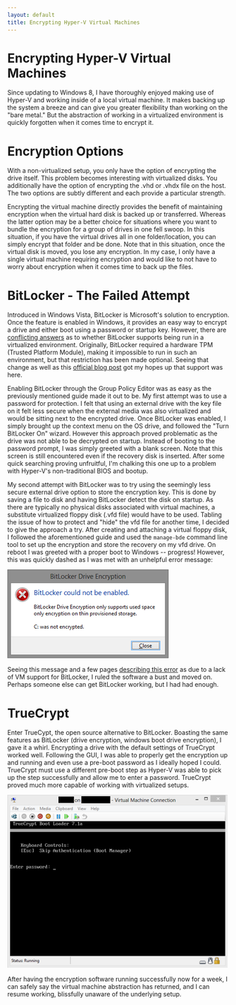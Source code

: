 ```yaml
---
layout: default
title: Encrypting Hyper-V Virtual Machines
---
```


# Encrypting Hyper-V Virtual Machines

Since updating to Windows 8, I have thoroughly enjoyed making use of Hyper-V and working inside of a local virtual machine. It makes backing up the system a breeze and can give you greater flexibility than working on the "bare metal." But the abstraction of working in a virtualized environment is quickly forgotten when it comes time to encrypt it.

# Encryption Options
With a non-virtualized setup, you only have the option of encrypting the drive itself. This problem becomes interesting with virtualized disks. You additionally have the option of encrypting the .vhd or .vhdx file on the host. The two options are subtly different and each provide a particular strength.

Encrypting the virtual machine directly provides the benefit of maintaining encryption when the virtual hard disk is backed up or transferred. Whereas the latter option may be a better choice for situations where you want to bundle the encryption for a group of drives in one fell swoop. In this situation, if you have the virtual drives all in one folder/location, you can simply encrypt that folder and be done. Note that in this situation, once the virtual disk is moved, you lose any encryption. In my case, I only have a single virtual machine requiring encryption and would like to not have to worry about encryption when it comes time to back up the files.

# BitLocker - The Failed Attempt
Introduced in Windows Vista, BitLocker is Microsoft's solution to encryption. Once the feature is enabled in Windows, it provides an easy way to encrypt a drive and either boot using a password or startup key. However, there are [conflicting answers](http://social.technet.microsoft.com/Forums/en-US/d4bc991f-191b-4a7f-9988-ff57e8bd9a4b/enabling-bitlocker-on-hyperv-server-after-vms-in-use?forum=winserverhyperv) as to whether BitLocker supports being run in a virtualized environment. Originally, BitLocker required a hardware TPM (Trusted Platform Module), making it impossible to run in such an environment, but that restriction has been made optional. Seeing that change as well as this [official blog post](http://blogs.msdn.com/b/mszcool/archive/2010/02/03/bitlocker-in-a-windows-7-guest-running-on-a-hyper-v-r2-environment-or-anye-nvironment-without-a-tpm.aspx) got my hopes up that support was here.

Enabling BitLocker through the Group Policy Editor was as easy as the previously mentioned guide made it out to be. My first attempt was to use a password for protection. I felt that using an external drive with the key file on it felt less secure when the external media was also virtualized and would be sitting next to the encrypted drive. Once BitLocker was enabled, I simply brought up the context menu on the OS drive, and followed the "Turn BitLocker On" wizard. However this approach proved problematic as the drive was not able to be decrypted on startup. Instead of booting to the password prompt, I was simply greeted with a blank screen. Note that this screen is still encountered even if the recovery disk is inserted. After some quick searching proving unfruitful, I'm chalking this one up to a problem with Hyper-V's non-traditional BIOS and bootup.

My second attempt with BitLocker was to try using the seemingly less secure external drive option to store the encryption key. This is done by saving a file to disk and having BitLocker detect the disk on startup. As there are typically no physical disks associated with virtual machines, a substitute virtualized floppy disk (.vfd file) would have to be used. Tabling the issue of how to protect and "hide" the vfd file for another time, I decided to give the approach a try. After creating and attaching a virtual floppy disk, I followed the aforementioned guide and used the `manage-bde` command line tool to set up the encryption and store the recovery on my vfd drive. On reboot I was greeted with a proper boot to Windows -- progress! However, this was quickly dashed as I was met with an unhelpful error message:

![BitLockerError](/assets/images/bitlocker-encryption-error.png)

Seeing this message and a few pages [describing this error](http://social.technet.microsoft.com/Forums/en-US/71c9f5f0-98b9-4782-b6e1-6641751e7192/mbam-20-testing-on-a-nontpm-windows-8-virtual-machine?forum=mdopmbam) as due to a lack of VM support for BitLocker, I ruled the software a bust and moved on. Perhaps someone else can get BitLocker working, but I had had enough.

# TrueCrypt
Enter TrueCypt, the open source alternative to BitLocker. Boasting the same features as BitLocker (drive encryption, windows boot drive encryption), I gave it a whirl. Encrypting a drive with the default settings of TrueCrypt worked well. Following the GUI, I was able to properly get the encryption up and running and even use a pre-boot password as I ideally hoped I could. TrueCrypt must use a different pre-boot step as Hyper-V was able to pick up the step successfully and allow me to enter a password. TrueCrypt proved much more capable of working with virtualized setups.

![TrueCryptSuccess](/assets/images/truecrypt-boot-password.png)

After having the encryption software running successfully now for a week, I can safely say the virtual machine abstraction has returned, and I can resume working, blissfully unaware of the underlying setup.